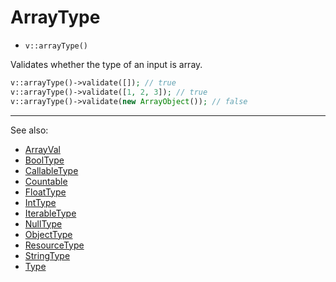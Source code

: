 # ArrayType

- `v::arrayType()`

Validates whether the type of an input is array.

```php
v::arrayType()->validate([]); // true
v::arrayType()->validate([1, 2, 3]); // true
v::arrayType()->validate(new ArrayObject()); // false
```

***
See also:

  * [ArrayVal](ArrayVal.md)
  * [BoolType](BoolType.md)
  * [CallableType](CallableType.md)
  * [Countable](Countable.md)
  * [FloatType](FloatType.md)
  * [IntType](IntType.md)
  * [IterableType](IterableType.md)
  * [NullType](NullType.md)
  * [ObjectType](ObjectType.md)
  * [ResourceType](ResourceType.md)
  * [StringType](StringType.md)
  * [Type](Type.md)

